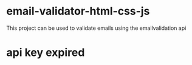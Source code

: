 # email-validator-html-css-js
 This project can be used to validate emails using the emailvalidation api
# api key expired
